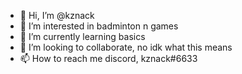 - 👋 Hi, I’m @kznack
- 👀 I’m interested in badminton n games
- 🌱 I’m currently learning basics
- 💞️ I’m looking to collaborate, no idk what this means
- 📫 How to reach me discord, kznack#6633

<!---
kznack/kznack is a ✨ special ✨ repository because its `README.md` (this file) appears on your GitHub profile.
You can click the Preview link to take a look at your changes.
--->
